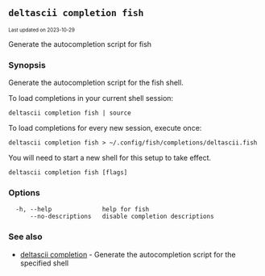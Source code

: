 ## `deltascii completion fish`

<sub><sup>Last updated on 2023-10-29</sup></sub>

Generate the autocompletion script for fish

### Synopsis

Generate the autocompletion script for the fish shell.

To load completions in your current shell session:

	deltascii completion fish | source

To load completions for every new session, execute once:

	deltascii completion fish > ~/.config/fish/completions/deltascii.fish

You will need to start a new shell for this setup to take effect.


```shell
deltascii completion fish [flags]
```

### Options

```shell
  -h, --help              help for fish
      --no-descriptions   disable completion descriptions
```

### See also

- [deltascii completion](deltascii-completion.md) - Generate the autocompletion script for the specified shell
